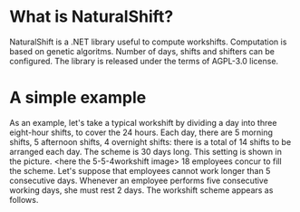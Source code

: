 # What is NaturalShift?
NaturalShift is a .NET library useful to compute workshifts. Computation is based on genetic algoritms. Number of days, shifts and shifters can be configured. The library is released under the terms of AGPL-3.0 license.
# A simple example
As an example, let's take a typical workshift by dividing a day into three eight-hour shifts, to cover the 24 hours. Each day, there are 5 morning shifts, 5 afternoon shifts, 4 overnight shifts: there is a total of 14 shifts to be arranged each day. The scheme is 30 days long. This setting is shown in the picture.
<here the 5-5-4workshift image>
18 employees concur to fill the scheme. Let's suppose that employees cannot work longer than 5 consecutive days. Whenever an employee performs five consecutive working days, she must rest 2 days. The workshift scheme appears as follows.
